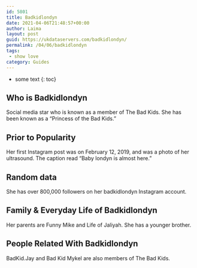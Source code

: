 ```yaml
---
id: 5801
title: Badkidlondyn
date: 2021-04-06T21:48:57+00:00
author: Laima
layout: post
guid: https://ukdataservers.com/badkidlondyn/
permalink: /04/06/badkidlondyn
tags:
 - show love
category: Guides
---
```


* some text
{: toc}


## Who is Badkidlondyn
                  
                  
                  
Social media star who is known as a member of The Bad Kids. She has been known as a &#8220;Princess of the Bad Kids.&#8221; 
                  
              
            
              
            
                
                
                
## Prior to Popularity
                  
                  
                  
Her first Instagram post was on February 12, 2019, and was a photo of her ultrasound. The caption read &#8220;Baby londyn is almost here.&#8221; 
                  
              
            
              
            
                
                
                
## Random data
                  
                  
                  
She has over 800,000 followers on her badkidlondyn Instagram account. 
                  
              
            
              
            
                
                
                
## Family & Everyday Life of Badkidlondyn
                  
                  
                  
Her parents are Funny Mike and Life of Jaliyah. She has a younger brother.
                  
              
            
              
            
                
                
                
## People Related With Badkidlondyn
                  
                  
                  
BadKid.Jay and Bad Kid Mykel are also members of The Bad Kids. 
                  
              
            
              
            
                
              
            
              
              
            
            
              
            
          
          
          